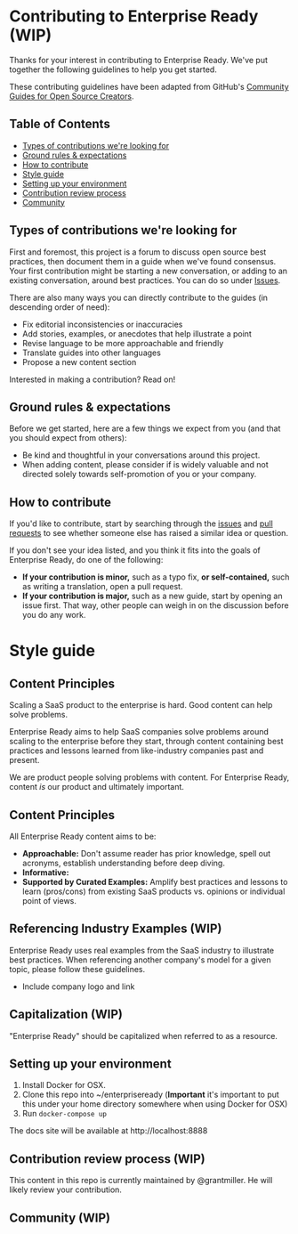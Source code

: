 # Contributing to Enterprise Ready (WIP)

Thanks for your interest in contributing to Enterprise Ready. We've put together the following guidelines to help you get started.

These contributing guidelines have been adapted from GitHub's [Community Guides for Open Source Creators](https://github.com/github/opensource.guide).
## Table of Contents

- [Types of contributions we're looking for](#types-of-contributions-were-looking-for)
- [Ground rules & expectations](#ground-rules--expectations)
- [How to contribute](#how-to-contribute)
- [Style guide](#style-guide)
- [Setting up your environment](#setting-up-your-environment)
- [Contribution review process](#contribution-review-process)
- [Community](#community)

## Types of contributions we're looking for
First and foremost, this project is a forum to discuss open source best practices, then document them in a guide when we've found consensus. Your first contribution might be starting a new conversation, or adding to an existing conversation, around best practices. You can do so under [Issues](https://github.com/github/opensource.guide/issues).

There are also many ways you can directly contribute to the guides (in descending order of need):

* Fix editorial inconsistencies or inaccuracies
* Add stories, examples, or anecdotes that help illustrate a point
* Revise language to be more approachable and friendly
* Translate guides into other languages
* Propose a new content section 

Interested in making a contribution? Read on!

## Ground rules & expectations

Before we get started, here are a few things we expect from you (and that you should expect from others):

* Be kind and thoughtful in your conversations around this project. 
* When adding content, please consider if is widely valuable and not directed solely towards self-promotion of you or your company. 

## How to contribute

If you'd like to contribute, start by searching through the [issues](https://github.com/enterpriseready/enterpriseready/issues) and [pull requests](https://github.com/enterpriseready/enterpriseready/pulls) to see whether someone else has raised a similar idea or question.

If you don't see your idea listed, and you think it fits into the goals of Enterprise Ready, do one of the following:
* **If your contribution is minor,** such as a typo fix, **or self-contained,** such as writing a translation, open a pull request.
* **If your contribution is major,** such as a new guide, start by opening an issue first. That way, other people can weigh in on the discussion before you do any work.

# Style guide

## Content Principles 

Scaling a SaaS product to the enterprise is hard. Good content can help solve problems. 

Enterprise Ready aims to help SaaS companies solve problems around scaling to the enterprise before they start, through content containing best practices and lessons learned from like-industry companies past and present.

We are product people solving problems with content. For Enterprise Ready, content *is* our product and ultimately important.

## Content Principles
All Enterprise Ready content aims to be:

* **Approachable:** Don't assume reader has prior knowledge, spell out acronyms, establish understanding before deep diving.
* **Informative:** 
* **Supported by Curated Examples:** Amplify best practices and lessons to learn (pros/cons) from existing SaaS products vs. opinions or individual point of views. 

## Referencing Industry Examples (WIP)

Enterprise Ready uses real examples from the SaaS industry to illustrate best practices. When referencing another company's model for a given topic, please follow these guidelines.

* Include company logo and link 

## Capitalization (WIP)

"Enterprise Ready" should be capitalized when referred to as a resource. 

## Setting up your environment

1. Install Docker for OSX.
1. Clone this repo into ~/enterpriseready (**Important** it's important to put this under your home directory somewhere when using Docker for OSX)
1. Run `docker-compose up`

The docs site will be available at http://localhost:8888

## Contribution review process (WIP)

This content in this repo is currently maintained by @grantmiller. He will likely review your contribution. 

## Community (WIP)
